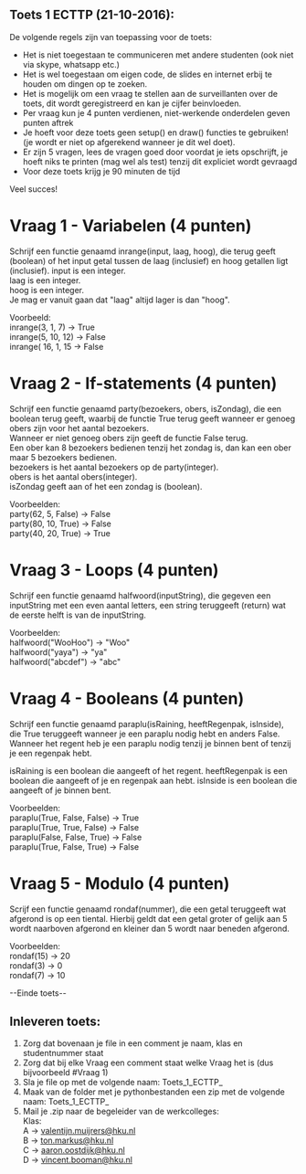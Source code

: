 ## Toets 1 ECTTP (21-10-2016):   
De volgende regels zijn van toepassing voor de toets:  
  
- Het is niet toegestaan te communiceren met andere studenten (ook niet via skype, whatsapp etc.)  
- Het is wel toegestaan om eigen code, de slides en internet erbij te houden om dingen op te zoeken.  
- Het is mogelijk om een vraag te stellen aan de surveillanten over de toets, dit wordt geregistreerd en kan je cijfer beinvloeden.  
- Per vraag kun je 4 punten verdienen, niet-werkende onderdelen geven punten aftrek
- Je hoeft voor deze toets geen setup() en draw() functies te gebruiken! (je wordt er niet op afgerekend wanneer je dit wel doet).
- Er zijn 5 vragen, lees de vragen goed door voordat je iets opschrijft, je hoeft niks te printen (mag wel als test) tenzij dit expliciet wordt gevraagd  
- Voor deze toets krijg je 90 minuten de tijd  
  
Veel succes!  
  
# Vraag 1 - Variabelen (4 punten) 
Schrijf een functie genaamd inrange(input, laag, hoog), die terug geeft (boolean) of het input getal tussen de laag (inclusief) en hoog getallen ligt (inclusief).
input is een integer.  
laag is een integer.  
hoog is een integer.  
Je mag er vanuit gaan dat "laag" altijd lager is dan "hoog".

Voorbeeld:  
inrange(3, 1, 7) -> True  
inrange(5, 10, 12) -> False  
inrange( 16, 1, 15 -> False  
  
# Vraag 2 - If-statements (4 punten)    
Schrijf een functie genaamd party(bezoekers, obers, isZondag), die een boolean terug geeft, waarbij de functie True terug geeft wanneer er genoeg obers zijn voor het aantal bezoekers.  
Wanneer er niet genoeg obers zijn geeft de functie False terug.  
Een ober kan 8 bezoekers bedienen tenzij het zondag is, dan kan een ober maar 5 bezoekers bedienen.    
bezoekers is het aantal bezoekers op de party(integer).    
obers is het aantal obers(integer).    
isZondag geeft aan of het een zondag is (boolean).    
  
Voorbeelden:  
party(62, 5, False) -> False  
party(80, 10, True) -> False  
party(40, 20, True) -> True  
  	
# Vraag 3 - Loops (4 punten)
Schrijf een functie genaamd halfwoord(inputString), die gegeven een inputString met een even aantal letters, een string teruggeeft (return)
wat de eerste helft is van de inputString.  

Voorbeelden:  
halfwoord("WooHoo") -> "Woo"    
halfwoord("yaya") -> "ya"  
halfwoord("abcdef") -> "abc"  
 
# Vraag 4 - Booleans  (4 punten)
Schrijf een functie genaamd paraplu(isRaining, heeftRegenpak, isInside), die True teruggeeft wanneer je een paraplu nodig hebt en anders False.
Wanneer het regent heb je een paraplu nodig tenzij je binnen bent of tenzij je een regenpak hebt.

isRaining is een boolean die aangeeft of het regent.
heeftRegenpak is een boolean die aangeeft of je en regenpak aan hebt.
isInside is een boolean die aangeeft of je binnen bent.

Voorbeelden:  
paraplu(True, False, False) -> True  
paraplu(True, True, False) -> False  
paraplu(False, False, True) -> False  
paraplu(True, False, True) -> False  
	
# Vraag 5 - Modulo (4 punten)
Scrijf een functie genaamd rondaf(nummer), die een getal teruggeeft wat afgerond is op een tiental.
Hierbij geldt dat een getal groter of gelijk aan 5 wordt naarboven afgerond en kleiner dan 5 wordt naar beneden afgerond.

Voorbeelden:  
rondaf(15) -> 20  
rondaf(3) -> 0  
rondaf(7) -> 10  
  
--Einde toets--  
   
## Inleveren toets:  
  
1. Zorg dat bovenaan je file in een comment je naam, klas en studentnummer staat  
2. Zorg dat bij elke Vraag een comment staat welke Vraag het is (dus bijvoorbeeld #Vraag 1)  
3. Sla je file op met de volgende naam: Toets_1_ECTTP_<studentnummer>_<voornaam>_<achternaam>  
4. Maak van de folder met je pythonbestanden een zip met de volgende naam: Toets_1_ECTTP_<studentnummer>_<voornaam>_<achternaam>  
5. Mail je .zip naar de begeleider van de werkcolleges:  
Klas:  
A -> valentijn.muijrers@hku.nl  
B -> ton.markus@hku.nl  
C -> aaron.oostdijk@hku.nl  
D -> vincent.booman@hku.nl  


